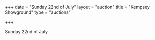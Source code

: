 +++
date = "Sunday 22nd of July"
layout = "auction"
title = "Kempsey Showground"
type = "auctions"

+++

Sunday 22nd of July
